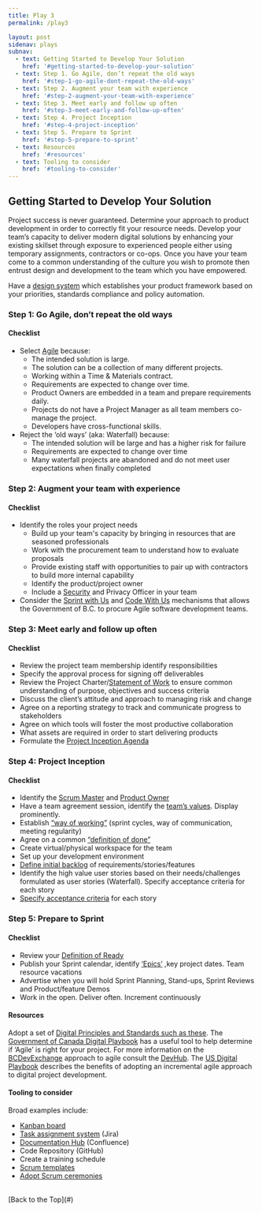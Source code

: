 ```yaml
---
title: Play 3
permalink: /play3

layout: post
sidenav: plays
subnav: 
  - text: Getting Started to Develop Your Solution
    href: '#getting-started-to-develop-your-solution'
  - text: Step 1. Go Agile, don’t repeat the old ways
    href: '#step-1-go-agile-dont-repeat-the-old-ways'
  - text: Step 2. Augment your team with experience
    href: '#step-2-augment-your-team-with-experience'
  - text: Step 3. Meet early and follow up often
    href: '#step-3-meet-early-and-follow-up-often'
  - text: Step 4. Project Inception
    href: '#step-4-project-inception'
  - text: Step 5. Prepare to Sprint
    href: '#step-5-prepare-to-sprint'
  - text: Resources
    href: '#resources'
  - text: Tooling to consider
    href: '#tooling-to-consider'
---
```

## Getting Started to Develop Your Solution
Project success is never guaranteed. Determine your approach to product development in order to correctly fit your resource needs.  Develop your team’s capacity to deliver modern digital solutions by enhancing your existing skillset through exposure to experienced people either using temporary assignments, contractors or co-ops. Once you have your team come to a common understanding of the culture you wish to promote then entrust design and development to the team which you have empowered.

Have a [design system](https://uxdesign.cc/everything-you-need-to-know-about-design-systems-54b109851969) which establishes your product framework based on your priorities, standards compliance and policy automation.

### Step 1: Go Agile, don’t repeat the old ways
#### Checklist
- Select [Agile](https://www.seguetech.com/waterfall-vs-agile-methodology/) because:
  - The intended solution is large.
  - The solution can be a collection of many different projects.
  - Working within a Time & Materials contract.
  - Requirements are expected to change over time.
  - Product Owners are embedded in a team and prepare requirements daily.
  - Projects do not have a Project Manager as all team members co-manage the project.
  - Developers have cross-functional skills. 
- Reject the ‘old ways’ (aka: Waterfall) because:
  - The intended solution will be large and has a higher risk for failure
  - Requirements are expected to change over time
  - Many waterfall projects are abandoned and do not meet user expectations when finally completed 

### Step 2: Augment your team with experience
#### Checklist
- Identify the roles your project needs
  - Build up your team's capacity by bringing in resources that are seasoned professionals 
  - Work with the procurement team to understand how to evaluate proposals 
  - Provide existing staff with opportunities to pair up with contractors to build more internal capability
  - Identify the product/project owner
  - Include a [Security](https://www2.gov.bc.ca/gov/content/governments/services-for-government/policies-procedures/information-security-policy-and-guidelines/role-of-miso) and Privacy Officer in your team
- Consider the [Sprint with Us](https://digital.gov.bc.ca/marketplace/learn-more/sprint-with-us) and [Code With Us](https://engage.gov.bc.ca/data/2017/01/03/building-community-code-with-us/procurement) mechanisms that allows the Government of B.C. to procure Agile software development teams. 

### Step 3: Meet early and follow up often
#### Checklist
- Review the project team membership identify responsibilities
- Specify the approval process for signing off deliverables
- Review the Project Charter/[Statement of Work](https://www.mypmllc.com/project-management-resources/free-project-management-templates/statement-of-work-template/) to ensure common understanding of purpose, objectives and success criteria 
- Discuss the client’s attitude and approach to managing risk and change
- Agree on a reporting strategy to track and communicate progress to stakeholders
- Agree on which tools will foster the most productive collaboration
- What assets are required in order to start delivering products
- Formulate the [Project Inception Agenda](https://www.infoq.com/articles/project-inception-meeting/)

### Step 4: Project Inception 
#### Checklist
- Identify the [Scrum Master](https://www.agilealliance.org/glossary/scrum-master/#:~:text=The%20scrum%20master%20is%20the,responsibilities%20of%20this%20role%20include%3A&text=Ensuring%20a%20good%20relationship%20between,as%20others%20outside%20the%20team) and [Product Owner](https://www.scaledagileframework.com/product-owner/#:~:text=The%20Product%20Owner%20(PO)%20is,or%20components%20for%20the%20team.)
- Have a team agreement session, identify the [team’s values](http://www.andycleff.com/2015/08/agile-best-practices-values-principles-virtues/#:~:text=Agile%20Values&text=Individuals%20and%20interactions%20over%20processes,change%20over%20following%20a%20plan). Display prominently.
- Establish [“way of working”](https://www.101ways.com/2019/04/03/how-to-develop-a-teams-ways-of-working/#:~:text=Suggested%20ways%20of%20working&text=For%20larger%20teams%2C%20break%20into,one%20way%20of%20doing%20something) (sprint cycles, way of communication, meeting regularity)
- Agree on a common [“definition of done”](https://www.boost.co.nz/blog/2019/05/definition-of-done-examples-and-tips)
- Create virtual/physical workspace for the team
- Set up your development environment
- [Define initial backlog](https://www.youtube.com/watch?v=DUYUIj1t10Q) of requirements/stories/features
- Identify the high value user stories based on their needs/challenges formulated as user stories  (Waterfall). Specify acceptance criteria for each story
- [Specify acceptance criteria](https://rubygarage.org/blog/clear-acceptance-criteria-and-why-its-important#:~:text=Put%20simply%2C%20acceptance%20criteria%20specify,client's%20demands%20and%20prevent%20miscommunication.) for each story

### Step 5: Prepare to Sprint
#### Checklist
- Review your [Definition of Ready](https://www.scruminc.com/definition-of-ready/)
- Publish your Sprint calendar, identify [‘Epics’](https://www.agilealliance.org/epic-confusion/) ,key project dates. Team resource vacations
- Advertise when you will hold Sprint Planning, Stand-ups, Sprint Reviews and Product/feature Demos
- Work in the open.  Deliver often. Increment continuously


#### Resources
Adopt a set of [Digital Principles and Standards such as these](https://canada-ca.github.io/digital-playbook-guide-numerique/views-vues/single-page-seule/en/digital-standards.html). The [Government of Canada Digital Playbook](https://canada-ca.github.io/digital-playbook-guide-numerique/views-vues/agile/en/agile-use-when.html) has a useful tool to help determine if ‘Agile’ is right for your project. For more information on the [BCDevExchange](https://bcdevexchange.org/) approach to agile consult the [DevHub](https://devhub-static-test-devhub-test.pathfinder.gov.bc.ca/Agile-Delivery-Process/Agile-Delivery-Process). The [US Digital Playbook](https://playbook.cio.gov/#play4) describes the benefits of adopting an incremental agile approach to digital project development. 

#### Tooling to consider
Broad examples include:
- [Kanban board](https://en.wikipedia.org/wiki/Kanban_board#:~:text=A%20Kanban%20board%20is%20one,each%20stage%20of%20the%20process.)
- [Task assignment system](https://confluence.atlassian.com/doc/add-assign-and-view-tasks-590260030.html) (Jira)
- [Documentation Hub](https://confluence.atlassian.com/doc/develop-technical-documentation-in-confluence-226166494.html) (Confluence)
- Code Repository (GitHub)
- Create a training schedule
- [Scrum templates](https://arminreiter.com/scrum-meeting-templates/)
- [Adopt Scrum ceremonies](https://www.projectmanager.com/blog/guide-to-scrum-ceremonies)

<br/>
[Back to the Top](#)